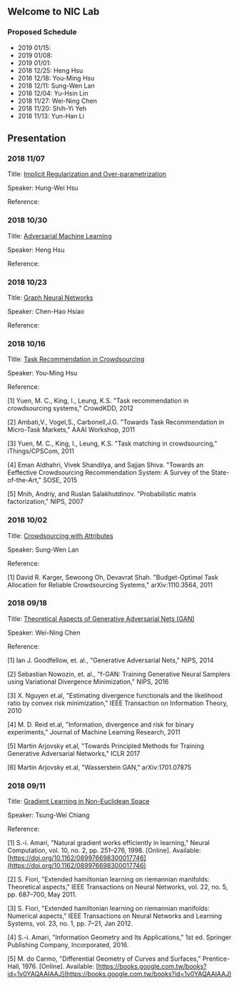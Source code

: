 ## Welcome to NIC Lab 

### Proposed Schedule

-	2019 01/15:
-	2019 01/08:		
-	2019 01/01: 
- 	2018 12/25:		Heng Hsu		
-	2018 12/18:		You-Ming Hsu
-	2018 12/11:		Sung-Wen Lan
-	2018 12/04:		Yu-Hsin Lin
-	2018 11/27:		Wei-Ning Chen
-	2018 11/20:		Shih-Yi Yeh
-	2018 11/13:		Yun-Han Li

## Presentation

### 2018 11/07
Title:        [Implicit Regularization and Over-parametrization](https://niclab524.github.io/GroupMeeting/doc/20181107/slides1107_2018.pdf)  
  
Speaker:      Hung-Wei Hsu  
  
Reference:


### 2018 10/30
Title:        [Adversarial Machine Learning](https://niclab524.github.io/GroupMeeting/doc/20181030/slides1030_2018.pdf)  
  
Speaker:      Heng Hsu  
  
Reference:

### 2018 10/23
Title:        [Graph Neural Networks](https://niclab524.github.io/GroupMeeting/doc/20181023/slides1023_2018.pdf)  
  
Speaker:      Chen-Hao Hsiao  
  
Reference:

### 2018 10/16
Title:        [Task Recommendation in Crowdsourcing](https://niclab524.github.io/GroupMeeting/doc/20181016/slides1016_2018.pdf)  
  
Speaker:      You-Ming Hsu  
  
Reference:
 
[1] Yuen, M. C., King, I., Leung, K.S. \"Task recommendation in crowdsourcing systems,\" CrowdKDD, 2012

[2] Ambati,V., Vogel,S., Carbonell,J.G. \"Towards Task Recommendation in Micro-Task Markets,\" AAAI Workshop, 2011

[3] Yuen, M. C., King, I., Leung, K.S. \"Task matching in crowdsourcing,\" iThings/CPSCom, 2011

[4] Eman Aldhahri, Vivek Shandilya, and Sajjan Shiva. \"Towards an Eeffective Crowdsourcing Recommendation System: A Survey of the State-of-the-Art,\" SOSE, 2015

[5] Mnih, Andriy, and Ruslan Salakhutdinov. \"Probabilistic matrix factorization,\" NIPS, 2007
  
### 2018 10/02
Title:        [Crowdsourcing with Attributes](https://niclab524.github.io/GroupMeeting/doc/20181002/slides1002_2018.pdf)  
  
Speaker:      Sung-Wen Lan  
  
Reference:
 
[1] David R. Karger, Sewoong Oh, Devavrat Shah. \"Budget-Optimal Task Allocation for Reliable Crowdsourcing Systems,\" arXiv:1110.3564, 2011
  
  
### 2018 09/18
Title:        [Theoretical Aspects of Generative Adversarial Nets (GAN)](https://niclab524.github.io/GroupMeeting/doc/20180918/slides0918_2018.pdf)  
  
Speaker:      Wei-Ning Chen  
 
Reference:
 
[1] Ian J. Goodfellow, et. al., \"Generative Adversarial Nets,\" NIPS, 2014
  
[2] Sebastian Nowozin, et. al., \"f-GAN: Training Generative Neural Samplers using Variational Divergence Minimization,\" NIPS, 2016
  
[3] X. Nguyen et.al, \"Estimating divergence functionals and the likelihood ratio by convex risk minimization,\" IEEE Transaction on Information Theory, 2010
  
[4] M. D. Reid et.al, \"Information, divergence and risk for binary experiments,\" Journal of Machine Learning Research, 2011
 
[5] Martin Arjovsky et.al, \"Towards Principled Methods for Training Generative Adversarial Networks,\" ICLR 2017
 
[6] Martin Arjovsky et.al, \"Wasserstein GAN,\" arXiv:1701.07875  
  
### 2018 09/11
Title:        [Gradient Learning in Non-Euclidean Space](https://niclab524.github.io/GroupMeeting/doc/20180911/slides0911_2018.pdf)  
  
Speaker:      Tsung-Wei Chiang  
  
Reference:
 
[1] S.-i. Amari, \"Natural gradient works efficiently in learning,\" Neural Computation, vol. 10, no. 2, pp. 251–276, 1998.
[Online]. Available: [https://doi.org/10.1162/089976698300017746](https://doi.org/10.1162/089976698300017746)

[2] S. Fiori, \"Extended hamiltonian learning on riemannian manifolds: Theoretical aspects,\" IEEE Transactions on Neural
Networks, vol. 22, no. 5, pp. 687–700, May 2011.

[3] S. Fiori, \"Extended hamiltonian learning on riemannian manifolds: Numerical aspects,\" IEEE Transactions on Neural
Networks and Learning Systems, vol. 23, no. 1, pp. 7–21, Jan 2012.

[4] S.-i. Amari, \"Information Geometry and Its Applications,\" 1st ed. Springer Publishing Company, Incorporated, 2016.

[5] M. do Carmo, \"Differential Geometry of Curves and Surfaces,\" Prentice-Hall, 1976. [Online]. Available:
[https://books.google.com.tw/books?id=1v0YAQAAIAAJ](https://books.google.com.tw/books?id=1v0YAQAAIAAJ)

 
 
 
 
 
